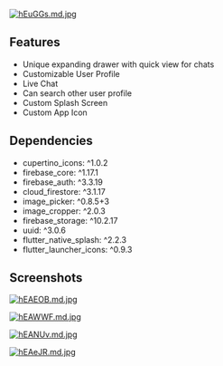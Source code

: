 [![hEuGGs.md.jpg](https://iili.io/hEuGGs.md.jpg)](https://freeimage.host/i/hEuGGs)



## Features

- Unique expanding drawer with quick view for chats
- Customizable User Profile
- Live Chat
- Can search other user profile
- Custom Splash Screen
- Custom App Icon


## Dependencies

  - cupertino_icons: ^1.0.2
  - firebase_core: ^1.17.1
  - firebase_auth: ^3.3.19
  - cloud_firestore: ^3.1.17
  - image_picker: ^0.8.5+3
  - image_cropper: ^2.0.3
  - firebase_storage: ^10.2.17
  - uuid: ^3.0.6
  - flutter_native_splash: ^2.2.3
  - flutter_launcher_icons: ^0.9.3
## Screenshots

[![hEAEOB.md.jpg](https://iili.io/hEAEOB.md.jpg)](https://freeimage.host/i/hEAEOB)

[![hEAWWF.md.jpg](https://iili.io/hEAWWF.md.jpg)](https://freeimage.host/i/hEAWWF)

[![hEANUv.md.jpg](https://iili.io/hEANUv.md.jpg)](https://freeimage.host/i/hEANUv)

[![hEAeJR.md.jpg](https://iili.io/hEAeJR.md.jpg)](https://freeimage.host/i/hEAeJR)